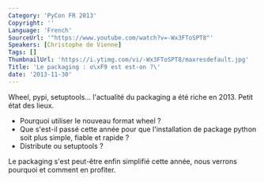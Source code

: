 ```yaml
---
Category: 'PyCon FR 2013'
Copyright: ''
Language: 'French'
SourceUrl: '"https://www.youtube.com/watch?v=-Wx3FToSPT8"'
Speakers: [Christophe de Vienne]
Tags: []
ThumbnailUrl: 'https://i.ytimg.com/vi/-Wx3FToSPT8/maxresdefault.jpg'
Title: 'Le packaging : o\xF9 est est-on ?\'
date: '2013-11-30'
---
```

Wheel, pypi, setuptools... l'actualité du packaging a été riche en 2013. Petit état des lieux.

- Pourquoi utiliser le nouveau format wheel ?
- Que s'est-il passé cette année pour que l'installation de package python soit plus simple, fiable et rapide ?
- Distribute ou setuptools ?

Le packaging s'est peut-être enfin simplifié cette année, nous verrons pourquoi et comment en profiter.
